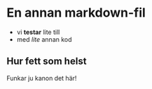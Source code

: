 # En annan markdown-fil

- vi **testar** lite till
- med _lite_ annan kod

## Hur fett som helst

Funkar ju kanon det här!
